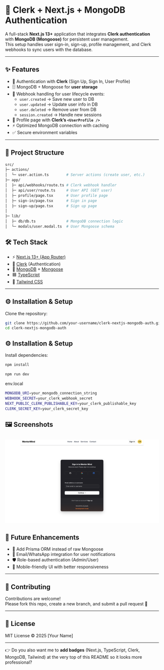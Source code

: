 # 🔐 Clerk + Next.js + MongoDB Authentication

A full-stack **Next.js 13+** application that integrates **Clerk authentication** with **MongoDB (Mongoose)** for persistent user management.  
This setup handles user sign-in, sign-up, profile management, and Clerk webhooks to sync users with the database.

---

## ✨ Features

- 🔑 Authentication with **Clerk** (Sign Up, Sign In, User Profile)  
- 🗄️ MongoDB + Mongoose for **user storage**  
- 🔔 Webhook handling for user lifecycle events:  
  - `user.created` → Save new user to DB  
  - `user.updated` → Update user info in DB  
  - `user.deleted` → Remove user from DB  
  - `session.created` → Handle new sessions  
- 👤 Profile page with **Clerk’s `<UserProfile />`**  
- ⚡ Optimized MongoDB connection with caching  
- ✅ Secure environment variables  

---

## 📂 Project Structure

```bash
src/
├─ actions/
│  └─ user.action.ts        # Server actions (create user, etc.)
├─ app/
│  ├─ api/webhooks/route.ts # Clerk webhook handler
│  ├─ api/user/route.ts     # User API (GET user)
│  ├─ profile/page.tsx      # User profile page
│  ├─ sign-in/page.tsx      # Sign in page
│  ├─ sign-up/page.tsx      # Sign up page
│
├─ lib/
│  ├─ db/db.ts              # MongoDB connection logic
│  └─ modals/user.modal.ts  # User Mongoose schema
```
## 🛠️ Tech Stack

- ⚡ [Next.js 13+ (App Router)](https://nextjs.org/)  
- 🔐 [Clerk](https://clerk.com/) (Authentication)  
- 🍃 [MongoDB](https://www.mongodb.com/) + [Mongoose](https://mongoosejs.com/)  
- 🟦 [TypeScript](https://www.typescriptlang.org/)  
- 🎨 [Tailwind CSS](https://tailwindcss.com/)  

---

## ⚙️ Installation & Setup

Clone the repository:

```bash
git clone https://github.com/your-username/clerk-nextjs-mongodb-auth.git
cd clerk-nextjs-mongodb-auth
```

## ⚙️ Installation & Setup

Install dependencies:

```bash
npm install
```

```bash
npm run dev
```

env.local
```bash
MONGODB_URI=your_mongodb_connection_string
WEBHOOK_SECRET=your_clerk_webhook_secret
NEXT_PUBLIC_CLERK_PUBLISHABLE_KEY=your_clerk_publishable_key
CLERK_SECRET_KEY=your_clerk_secret_key
```

## 🖼️ Screenshots
![image](https://github.com/SonuR12/clerk-mongodb/blob/main/public/Demo.png)
---

## 🔮 Future Enhancements
- 🔗 Add Prisma ORM instead of raw Mongoose  
- 📧 Email/WhatsApp integration for user notifications  
- 🛡️ Role-based authentication (Admin/User)  
- 📱 Mobile-friendly UI with better responsiveness  

---

## 🤝 Contributing
Contributions are welcome!  
Please fork this repo, create a new branch, and submit a pull request 🙌  

---

## 📜 License
MIT License © 2025 [Your Name]  

---

👉 Do you also want me to **add badges** (Next.js, TypeScript, Clerk, MongoDB, Tailwind) at the very top of this README so it looks more professional?








